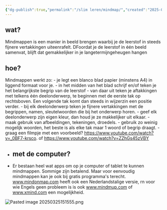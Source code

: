 ```yaml
---
{"dg-publish":true,"permalink":"/slim leren/mindmap/","created":"2025-06-03T21:16:21.925+02:00","updated":"2025-06-03T21:16:22.772+02:00"}
---
```


##  wat?
Mindmappen is een manier in beeld brengen waarbij je de leerstof in steeds fijnere vertakkingen uiteenrafelt. DFoordat je de leerstof in één beeld samenvat, blijft dat gemakkelijker in je langetermijngeheugen hangen
## hoe?
Mindmappen werkt zo:
	- je legt een blanco blad papier (minstens A4) in liggend formaat voor je.
	- in het midden van het blad schrijf en/of teken je het belangrijkste begrip van de leerstof
	- van daar uit teken je  aftakkingen met telkens één deelonderwerp, te beginnen met de eerste tak op  rechtsboven. Een volgende tak komt dan steeds in wijzerzin een positie verder.
	- bij elk deelonderwerp teken je fijnere vertakkingen met de begrippen, namen, sleutelwoorden die bij het onderwerp horen.
	- geef elk deelonderwerp zijn eigen kleur, dan houd je ze makkelijker uit elkaar.
	- maak gebruik van afbeeldingen, tekeningen, droedels.
	- gebruik zo weinig mogelijk woorden, het beste is als elke tak maar 1 woord of begrip draagt.
	- graag een filmpje met een voorbeeld? https://www.youtube.com/watch?v=_0BF7-krsco.
		of https://www.youtube.com/watch?v=ZZhGs45zVBY
- ## met de computer?
- Er bestaan heel wat apps om op je computer of tablet te kunnen mindmappen. Sommige zijn betalend. Maar voor eenvoudig mindmappen kan je ook bij gratis programma's terecht.  www.mindonmap.com heeft ook een Nederlandstalige versie, rn voor wie Engels geen probleem is is ook www.mindmup.com of www.xmind.com een mogelijkheid.

![Pasted image 20250325151555.png](/img/user/slim%20leren/Pasted%20image%2020250325151555.png)